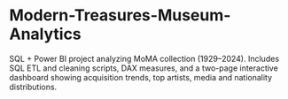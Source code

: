 # Modern-Treasures-Museum-Analytics
SQL + Power BI project analyzing MoMA collection (1929–2024). Includes SQL ETL and cleaning scripts, DAX measures, and a two-page interactive dashboard showing acquisition trends, top artists, media and nationality distributions.
